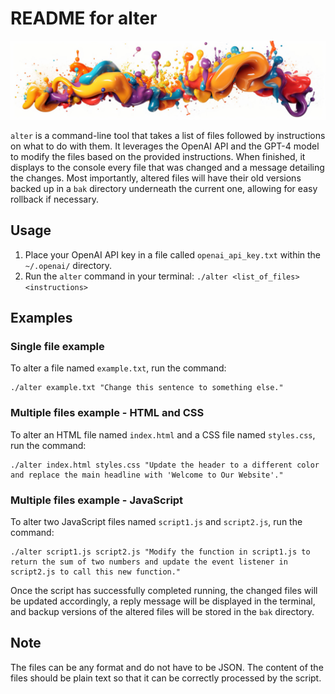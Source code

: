 # README for alter

![Alter header](./alter.jpg)

`alter` is a command-line tool that takes a list of files followed by instructions on what to do with them. It leverages the OpenAI API and the GPT-4 model to modify the files based on the provided instructions. When finished, it displays to the console every file that was changed and a message detailing the changes. Most importantly, altered files will have their old versions backed up in a `bak` directory underneath the current one, allowing for easy rollback if necessary.

## Usage

1. Place your OpenAI API key in a file called `openai_api_key.txt` within the `~/.openai/` directory.
2. Run the `alter` command in your terminal: `./alter <list_of_files> <instructions>`

## Examples

### Single file example

To alter a file named `example.txt`, run the command:

```
./alter example.txt "Change this sentence to something else."
```

### Multiple files example - HTML and CSS

To alter an HTML file named `index.html` and a CSS file named `styles.css`, run the command:

```
./alter index.html styles.css "Update the header to a different color and replace the main headline with 'Welcome to Our Website'."
```

### Multiple files example - JavaScript

To alter two JavaScript files named `script1.js` and `script2.js`, run the command:

```
./alter script1.js script2.js "Modify the function in script1.js to return the sum of two numbers and update the event listener in script2.js to call this new function."
```

Once the script has successfully completed running, the changed files will be updated accordingly, a reply message will be displayed in the terminal, and backup versions of the altered files will be stored in the `bak` directory.

## Note

The files can be any format and do not have to be JSON. The content of the files should be plain text so that it can be correctly processed by the script. 